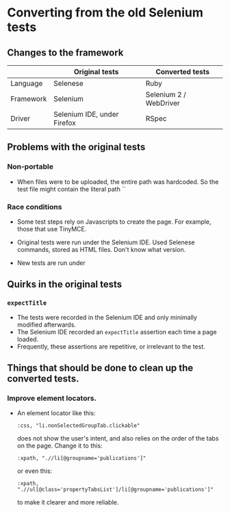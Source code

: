 # Converting from the old Selenium tests

## Changes to the framework

| | Original tests | Converted tests
| --- | --- | ---|
| Language | Selenese | Ruby
| Framework | Selenium | Selenium 2 / WebDriver |
| Driver | Selenium IDE, under Firefox | RSpec |

## Problems with the original tests

### Non-portable

* When files were to be uploaded, the entire path was hardcoded. So the test file might contain the literal path 
  ``
  
### Race conditions

* Some test steps rely on Javascripts to create the page. For example, those that use TinyMCE. 

* Original tests were run under the Selenium IDE. Used Selenese commands, stored as HTML files. Don't know what version.
* New tests are run under 

## Quirks in the original tests

### `expectTitle`

* The tests were recorded in the Selenium IDE and only minimally modified afterwards.
* The Selenium IDE recorded an `expectTitle` assertion each time a page loaded.
* Frequently, these assertions are repetitive, or irrelevant to the test.

## Things that should be done to clean up the converted tests.

### Improve element locators.

* An element locator like this: 

	```
	:css, "li.nonSelectedGroupTab.clickable"
	``` 

  does not show the user's intent, and also relies on the order of the tabs on the page.
  Change it to this: 
  
  ```
  :xpath, ".//li[@groupname='publications']"
  ```
  
  or even this: 
  
  ```
  :xpath, ".//ul[@class='propertyTabsList']/li[@groupname='publications']"
  ```
  
  to make it clearer and more reliable.
  